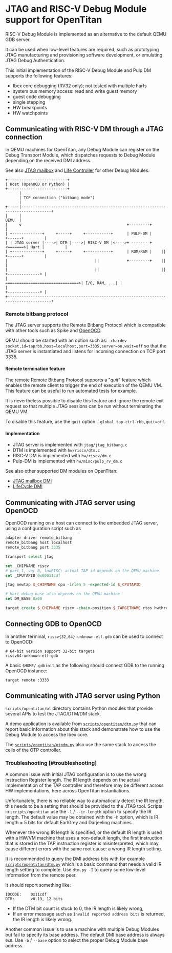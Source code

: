 # JTAG and RISC-V Debug Module support for OpenTitan

RISC-V Debug Module is implemented as an alternative to the default QEMU GDB server.

It can be used when low-level features are required, such as prototyping JTAG manufacturing and
provisioning software development, or emulating JTAG Debug Authentication.

This initial implementation of the RISC-V Debug Module and Pulp DM supports the following features:

- Ibex core debugging (RV32 only); not tested with multiple harts
- system bus memory access: read and write guest memory
- guest code debugging
- single stepping
- HW breakpoints
- HW watchpoints

## Communicating with RISC-V DM through a JTAG connection

In QEMU machines for OpenTitan, any Debug Module can register on the Debug Transport Module, which
dispatches requests to Debug Module depending on the received DMI address.

See also [JTAG mailbox](jtagmbx.md) and [Life Controller](lc_ctrl_dmi.md) for other Debug Modules.

```
+--------------------------+
| Host (OpenOCD or Python) |
+--------------------------+
      |
      | TCP connection ("bitbang mode")
      |
+-----|-----------------------------------------------------------------------------------+
|     |                                                                             QEMU  |
|     v                                              +---------+                          |
| +-------------+     +-----+     +-----------+      | PULP-DM |         +------+         |
| | JTAG server |---->| DTM |---->| RISC-V DM |<---->+ ------- +<=======>| Hart |         |
| +-------------+     +-----+     +-----------+      | ROM/RAM |    ||   +------+         |
|                                      ||            +---------+    ||                    |
|                                      ||                           ||   +--------------+ |
|                                       ================================>| I/O, RAM, ...| |
|                                                                        +--------------+ |
+-----------------------------------------------------------------------------------------+
```

### Remote bitbang protocol

The JTAG server supports the Remote Bitbang Protocol which is compatible with other tools such as
Spike and [OpenOCD](https://github.com/riscv/riscv-openocd).

QEMU should be started with an option such as:
`-chardev socket,id=taprbb,host=localhost,port=3335,server=on,wait=off` so that the JTAG server is
instantiated and listens for incoming connection on TCP port 3335.

#### Remote termination feature

The remote Remote Bitbang Protocol supports a "_quit_" feature which enables the remote client to
trigger the end of execution of the QEMU VM. This feature can be useful to run automated tests for
example.

It is nevertheless possible to disable this feature and ignore the remote exit request so that
multiple JTAG sessions can be run without terminating the QEMU VM.

To disable this feature, use the `quit` option: `-global tap-ctrl-rbb,quit=off`.

#### Implementation

* JTAG server is implemented with `jtag/jtag_bitbang.c`
* DTM is implemented with `hw/riscv/dtm.c`
* RISC-V DM is implemented with `hw/riscv/dm.c`
* Pulp-DM is implemented with `hw/misc/pulp_rv_dm.c`

See also other supported DM modules on OpenTitan:

* [JTAG mailbox DMI](jtagmbx.md)
* [LifeCycle DMI](lc_ctrl_dmi.md)

## Communicating with JTAG server using OpenOCD

OpenOCD running on a host can connect to the embedded JTAG server, using a configuration script such
as

```tcl
adapter driver remote_bitbang
remote_bitbang host localhost
remote_bitbang port 3335

transport select jtag

set _CHIPNAME riscv
# part 1, ver 0, lowRISC; actual TAP id depends on the QEMU machine
set _CPUTAPID 0x00011cdf

jtag newtap $_CHIPNAME cpu -irlen 5 -expected-id $_CPUTAPID

# Hart debug base also depends on the QEMU machine
set DM_BASE 0x00

target create $_CHIPNAME riscv -chain-position $_TARGETNAME rtos hwthread -dbgbase $DM_BASE
```

## Connecting GDB to OpenOCD

In another terminal, `riscv{32,64}-unknown-elf-gdb` can be used to connect to OpenOCD:

```
# 64-bit version support 32-bit targets
riscv64-unknown-elf-gdb
```

A basic `$HOME/.gdbinit` as the following should connect GDB to the running OpenOCD instance:
```
target remote :3333
```

## Communicating with JTAG server using Python

`scripts/opentitan/ot` directory contains Python modules that provide several APIs to test the
JTAG/DTM/DM stack.

A demo application is available from [`scripts/opentitan/dtm.py`](dtm.md) that can report basic
information about this stack and demonstrate how to use the Debug Module to access the Ibex core.

The [`scripts/opentitan/otpdm.py`](otpdm.md) also use the same stack to access the cells of the OTP
controller.

### Troubleshooting [#troubleshooting]

A common issue with initial JTAG configuration is to use the wrong Instruction Register length.
The IR length depends on the actual implementation of the TAP controller and therefore may be
different across HW implementations, here across OpenTitan instantiations.

Unfortunately, there is no reliable way to automatically detect the IR length, this needs to be
a setting that should be provided to the JTAG tool. Scripts in `scripts/opentitan` use the `-l` /
`--ir-length` option to specify the IR length. The default value may be obtained with the `-h`
option, which is IR length = 5 bits for default EarlGrey and Darjeeling machines.

Whenever the wrong IR length is specified, or the default IR length is used with a HW/VM machine
that uses a non-default length, the first instruction that is stored in the TAP instruction register
is misinterpreted, which may cause different errors with the same root cause: a wrong IR length
setting.

It is recommended to query the DMI address bits with for example [`scripts/opentitan/dtm.py`](dtm.md)
which is a basic command that needs a valid IR length setting to complete. Use `dtm.py -I` to query
some low-level information from the remote peer.

It should report something like:
````
IDCODE:    0x11cdf
DTM:       v0.13, 12 bits
````

* If the DTM bit count is stuck to 0, the IR length is likely wrong,
* If an error message such as `Invalid reported address bits` is returned, the IR length is likely
  wrong.

Another common issue is to use a machine with multiple Debug Modules but fail to specify its base
address. The default DMI base address is always `0x0`. Use `-b` / `--base` option to select the
proper Debug Module base address.
